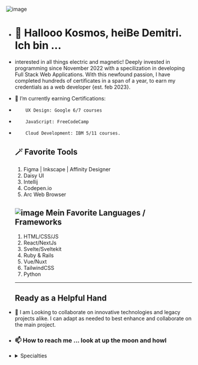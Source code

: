  ![image](https://github.com/user-attachments/assets/2173ac8d-845a-4609-a1aa-1d4b64210577)


- # 👋 Hallooo Kosmos, heiBe Demitri. Ich bin ... 
- interested in all things electric and magnetic! Deeply invested in programming since November 2022 with a specilization in developing Full Stack Web Applications. With this newfound passion, I have completed hundreds of certificates in a span of a year, to earn my credentials as a web developer {est. feb 2023}.
- 🌱 I’m currently earning Certifications:
-         UX Design: Google 6/7 courses
-         JavaScript: FreeCodeCamp
-         Cloud Development: IBM 5/11 courses.

  ## 🪄 Favorite Tools
  1. Figma | Inkscape | Affinity Designer
  2. Daisy UI 
  3. Intellij
  4. Codepen.io
  5. Arc Web Browser

  ## ![image](https://github.com/user-attachments/assets/ed11adb0-c358-4f29-9706-ecab8122e0ae) Mein Favorite Languages / Frameworks
  1. HTML/CSS/JS
  2. React/NextJs
  3. Svelte/Sveltekit
  4. Ruby & Rails
  5. Vue/Nuxt
  6. TailwindCSS
  7. Python
  --------
  ## Ready as a Helpful Hand
- 💞️ I am Looking to collaborate on innovative technologies and legacy projects alike. I can adapt as needed to best enhance and collaborate on the main project.
  
- ### 📫 How to reach me ... look at up the moon and howl
- 
    <details>
    <summary>Specialties</summary>

    ### Skills are updated monthly At The Moment

    As A Full Stack Developer, I have a vast working knowledge across the board. 
      <details>
        <summary>Expert Knowledge</summary>
        <ul>
          0. HTML5/CSS3 + TailwindCSS <br/>
          1. Javascript <br/>
          2. MERN Stack <br/>
          3. T3 Stack <br/>
          4. Python <br/>
          5. Ruby & Rails 😍 <br/>
          6. UX Design <br/>
        </ul>
      </details>
      <details>
        <summary>Intermediate Knowledge</summary>
        <ul>
          0. Java <br/>
          1. Svelte/Kit <br/>
          2. React/NextJs <br/>
          3. Docker <br/>
          4. Dart/Flutter <br/>
          5. Git/Github <br/>
          6. Cloud Development <br/>
          7. Branding/Identity
        </ul>
      </details>
      
      <details>
        <summary>Beginner Knowledge</summary>
        <ul>
          0. C# <br/>
          1. PHP <br/>
          2. Software Testing <br/>
          3. Jira
        </ul>
      </details>
    
    ```ruby
     puts "Zaijan People!"
    ```

<!---
CEODemitri/CEODemitri is a ✨ special ✨ repository because its `README.md` (this file) appears on your GitHub profile.
You can click the Preview link to take a look at your changes.
--->
